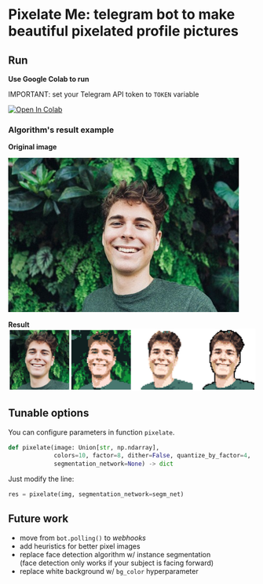 # Pixelate Me: telegram bot to make beautiful pixelated profile pictures


## Run
__Use Google Colab to run__

IMPORTANT: set your Telegram API token to `TOKEN` variable

[![Open In Colab](https://colab.research.google.com/assets/colab-badge.svg)](https://colab.research.google.com/github/olegkhomenko/pixelate-me-tg/blob/master/pixelate_me_tg.ipynb)


### Algorithm's result example
__Original image__

![orig](imgs/half_orig.jpg)

__Result__
![banner](imgs/banner.jpg)


## Tunable options
You can configure parameters in function `pixelate`.
```python
def pixelate(image: Union[str, np.ndarray],
             colors=10, factor=8, dither=False, quantize_by_factor=4,
             segmentation_network=None) -> dict
```
Just modify the line:
```python
res = pixelate(img, segmentation_network=segm_net)
```

## Future work
- move from `bot.polling()` to _webhooks_
- add heuristics for better pixel images
- replace face detection algorithm w/ instance segmentation <br />
(face detection only works if your subject is facing forward)
- replace white background w/ `bg_color` hyperparameter
